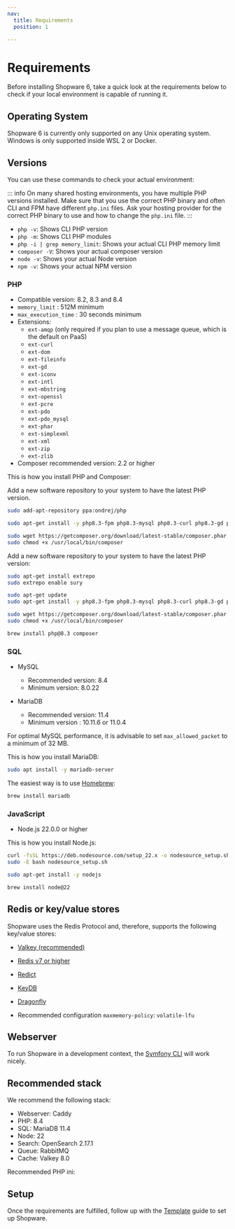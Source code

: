 ```yaml
---
nav:
  title: Requirements
  position: 1

---
```


# Requirements

Before installing Shopware 6, take a quick look at the requirements below to check if your local environment is capable of running it.

## Operating System

Shopware 6 is currently only supported on any Unix operating system. Windows is only supported inside WSL 2 or Docker.

## Versions

You can use these commands to check your actual environment:

::: info
On many shared hosting environments, you have multiple PHP versions installed. Make sure that you use the correct PHP binary and often CLI and FPM have different `php.ini` files. Ask your hosting provider for the correct PHP binary to use and how to change the `php.ini` file.
:::

* `php -v`: Shows CLI PHP version
* `php -m`: Shows CLI PHP modules
* `php -i | grep memory_limit`: Shows your actual CLI PHP memory limit
* `composer -V`: Shows your actual composer version
* `node -v`: Shows your actual Node version
* `npm -v`: Shows your actual NPM version

### PHP

* Compatible version: 8.2, 8.3 and 8.4
* `memory_limit` : 512M minimum
* `max_execution_time` : 30 seconds minimum
* Extensions:
  * `ext-amqp` (only required if you plan to use a message queue, which is the default on PaaS)
  * `ext-curl`
  * `ext-dom`
  * `ext-fileinfo`
  * `ext-gd`
  * `ext-iconv`
  * `ext-intl`
  * `ext-mbstring`
  * `ext-openssl`
  * `ext-pcre`
  * `ext-pdo`
  * `ext-pdo_mysql`
  * `ext-phar`
  * `ext-simplexml`
  * `ext-xml`
  * `ext-zip`
  * `ext-zlib`
* Composer recommended version: 2.2 or higher

This is how you install PHP and Composer:

<Tabs>

<Tab title="Ubuntu">

Add a new software repository to your system to have the latest PHP version.

```bash
sudo add-apt-repository ppa:ondrej/php

sudo apt-get install -y php8.3-fpm php8.3-mysql php8.3-curl php8.3-gd php8.3-xml php8.3-zip php8.3-opcache php8.3-mbstring php8.3-intl php8.3-cli

sudo wget https://getcomposer.org/download/latest-stable/composer.phar -O /usr/local/bin/composer
sudo chmod +x /usr/local/bin/composer
```

</Tab>

<Tab title="Debian">

Add a new software repository to your system to have the latest PHP version:

```bash
sudo apt-get install extrepo
sudo extrepo enable sury

sudo apt-get update
sudo apt-get install -y php8.3-fpm php8.3-mysql php8.3-curl php8.3-gd php8.3-xml php8.3-zip php8.3-opcache php8.3-mbstring php8.3-intl php8.3-cli

sudo wget https://getcomposer.org/download/latest-stable/composer.phar -O /usr/local/bin/composer
sudo chmod +x /usr/local/bin/composer
```

</Tab>

<Tab title="macOS">

```bash
brew install php@8.3 composer
```

</Tab>

</Tabs>

### SQL

* MySQL

  * Recommended version: 8.4
  * Minimum version: 8.0.22

* MariaDB

  * Recommended version: 11.4
  * Minimum version : 10.11.6 or 11.0.4

For optimal MySQL performance, it is advisable to set `max_allowed_packet` to a minimum of 32 MB.

This is how you install MariaDB:

<Tabs>

<Tab title="Ubuntu / Debian">

```bash
sudo apt install -y mariadb-server
```

</Tab>

<Tab title="macOS">

The easiest way is to use [Homebrew](https://brew.sh/):

```bash
brew install mariadb
```

</Tab>

</Tabs>

### JavaScript

* Node.js 22.0.0 or higher

This is how you install Node.js:

<Tabs>

<Tab title="Ubuntu / Debian">

```bash
curl -fsSL https://deb.nodesource.com/setup_22.x -o nodesource_setup.sh
sudo -E bash nodesource_setup.sh

sudo apt-get install -y nodejs
```

</Tab>

<Tab title="macOS">

```bash
brew install node@22
```

</Tab>

</Tabs>

## Redis or key/value stores

Shopware uses the Redis Protocol and, therefore, supports the following key/value stores:

* [Valkey (recommended)](https://valkey.io/)
* [Redis v7 or higher](https://redis.io)
* [Redict](https://redict.io)
* [KeyDB](https://docs.keydb.dev)
* [Dragonfly](https://www.dragonflydb.io)

* Recommended configuration `maxmemory-policy`: `volatile-lfu`

## Webserver

To run Shopware in a development context, the [Symfony CLI](https://symfony.com/doc/current/setup/symfony_server.html) will work nicely.

<PageRef page="../../resources/references/config-reference/server/apache" />
<PageRef page="../../resources/references/config-reference/server/caddy" />
<PageRef page="../../resources/references/config-reference/server/nginx" />

## Recommended stack

We recommend the following stack:

* Webserver: Caddy
* PHP: 8.4
* SQL: MariaDB 11.4
* Node: 22
* Search: OpenSearch 2.17.1
* Queue: RabbitMQ
* Cache: Valkey 8.0

Recommended PHP ini:
<PageRef page="../hosting/performance/performance-tweaks#php-config-tweaks" />

## Setup

Once the requirements are fulfilled, follow up with the [Template](template) guide to set up Shopware.
